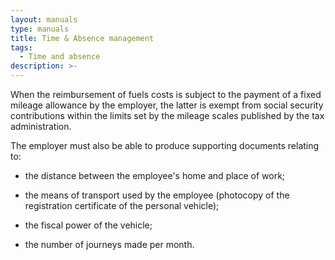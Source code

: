 ```yaml
---
layout: manuals
type: manuals
title: Time & Absence management
tags:
  - Time and absence
description: >-
---
```


When the reimbursement of fuels costs is subject to the payment of a fixed
mileage allowance by the employer, the latter is exempt from social security
contributions within the limits set by the mileage scales published by the tax
administration.

The employer must also be able to produce supporting documents relating to:

- the distance between the employee's home and place of work;

- the means of transport used by the employee (photocopy of the registration certificate of the personal vehicle);

- the fiscal power of the vehicle;

- the number of journeys made per month.
